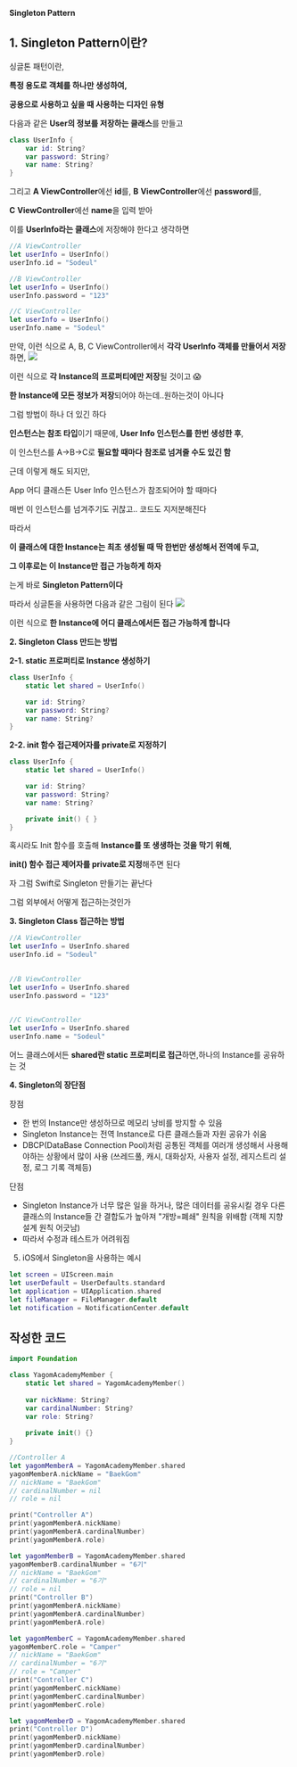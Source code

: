 **Singleton Pattern**

## **1. Singleton Pattern이란?**

싱글톤 패턴이란,

**특정 용도로 객체를 하나만 생성하여,**

**공용으로 사용하고 싶을 때 사용하는 디자인 유형**

다음과 같은 **User의 정보를 저장하는 클래스**를 만들고

```swift
class UserInfo {
    var id: String?
    var password: String?
    var name: String?
}
```

그리고 **A ViewController**에선 **id**를, **B** **ViewController**에선 **password**를,

**C** **ViewController**에선 **name**을 입력 받아

이를 **UserInfo라는 클래스**에 저장해야 한다고 생각하면

```swift
//A ViewController
let userInfo = UserInfo()
userInfo.id = "Sodeul"

//B ViewController
let userInfo = UserInfo()
userInfo.password = "123"

//C ViewController
let userInfo = UserInfo()
userInfo.name = "Sodeul"
```

만약, 이런 식으로 A, B, C ViewController에서 **각각 UserInfo 객체를 만들어서 저장**하면,
![](https://i.imgur.com/yaGJfJT.png)


이런 식으로 **각 Instance의 프로퍼티에만 저장**될 것이고 😱

**한 Instance에 모든 정보가 저장**되어야 하는데..원하는것이 아니다

그럼 방법이 하나 더 있긴 하다

**인스턴스는 참조 타입**이기 때문에, **User Info 인스턴스를 한번 생성한 후**,

이 인스턴스를 A->B->C로 **필요할 때마다** **참조로 넘겨줄 수도 있긴 함**

근데 이렇게 해도 되지만,

App 어디 클래스든 User Info 인스턴스가 참조되어야 할 때마다

매번 이 인스턴스를 넘겨주기도 귀찮고.. 코드도 지저분해진다

따라서

**이 클래스에 대한 Instance는 최초 생성될 때 딱 한번만 생성해서 전역에 두고,**

**그 이후로는 이 Instance만 접근 가능하게 하자**

는게 바로 **Singleton Pattern이다**

따라서 싱글톤을 사용하면 다음과 같은 그림이 된다
![](https://i.imgur.com/Kc8Eyn5.png)


이런 식으로 **한 Instance에 어디 클래스에서든 접근 가능하게 합니다**

****2. Singleton Class 만드는 방법****

****2-1. static 프로퍼티로 Instance 생성하기****

```swift
class UserInfo {
    static let shared = UserInfo()

    var id: String?
    var password: String?
    var name: String?
}
```

****2-2. init 함수 접근제어자를 private로 지정하기****

```swift
class UserInfo {
    static let shared = UserInfo()

    var id: String?
    var password: String?
    var name: String?

    private init() { }
}
```

혹시라도 Init 함수를 호출해 **Instance를 또 생생하는 것을 막기 위해**,

**init() 함수 접근 제어자를 private로 지정**해주면 된다

자 그럼 Swift로 Singleton 만들기는 끝난다

그럼 외부에서 어떻게 접근하는것인가

****3. Singleton Class 접근하는 방법****

```swift
//A ViewController
let userInfo = UserInfo.shared
userInfo.id = "Sodeul"
 

//B ViewController
let userInfo = UserInfo.shared
userInfo.password = "123"
 

//C ViewController
let userInfo = UserInfo.shared
userInfo.name = "Sodeul"
```

어느 클래스에서든 **shared란 static 프로퍼티로 접근**하면,하나의 Instance를 공유하는 것

****4. Singleton의 장단점****

장점 

- 한 번의 Instance만 생성하므로 메모리 낭비를 방지할 수 있음
- Singleton Instance는 전역 Instance로 다른 클래스들과 자원 공유가 쉬움
- DBCP(DataBase Connection Pool)처럼 공통된 객체를 여러개 생성해서 사용해야하는 상황에서 많이 사용 (쓰레드풀, 캐시, 대화상자, 사용자 설정, 레지스트리 설정, 로그 기록 객체등)

단점

- Singleton Instance가 너무 많은 일을 하거나, 많은 데이터를 공유시킬 경우 다른 클래스의 Instance들 간 결합도가 높아져 "개방=폐쇄" 원칙을 위배함 (객체 지향 설계 원칙 어긋남)
- 따라서 수정과 테스트가 어려워짐

5. iOS에서 Singleton을 사용하는 예시
```swift
let screen = UIScreen.main
let userDefault = UserDefaults.standard
let application = UIApplication.shared
let fileManager = FileManager.default
let notification = NotificationCenter.default
```

## 작성한 코드
```swift
import Foundation

class YagomAcademyMember {
    static let shared = YagomAcademyMember()
    
    var nickName: String?
    var cardinalNumber: String?
    var role: String?
    
    private init() {}
}

//Controller A
let yagomMemberA = YagomAcademyMember.shared
yagomMemberA.nickName = "BaekGom"
// nickName = "BaekGom"
// cardinalNumber = nil
// role = nil

print("Controller A")
print(yagomMemberA.nickName)
print(yagomMemberA.cardinalNumber)
print(yagomMemberA.role)

let yagomMemberB = YagomAcademyMember.shared
yagomMemberB.cardinalNumber = "6기"
// nickName = "BaekGom"
// cardinalNumber = "6기"
// role = nil
print("Controller B")
print(yagomMemberA.nickName)
print(yagomMemberA.cardinalNumber)
print(yagomMemberA.role)

let yagomMemberC = YagomAcademyMember.shared
yagomMemberC.role = "Camper"
// nickName = "BaekGom"
// cardinalNumber = "6기"
// role = "Camper"
print("Controller C")
print(yagomMemberC.nickName)
print(yagomMemberC.cardinalNumber)
print(yagomMemberC.role)

let yagomMemberD = YagomAcademyMember.shared
print("Controller D")
print(yagomMemberD.nickName)
print(yagomMemberD.cardinalNumber)
print(yagomMemberD.role)
```
